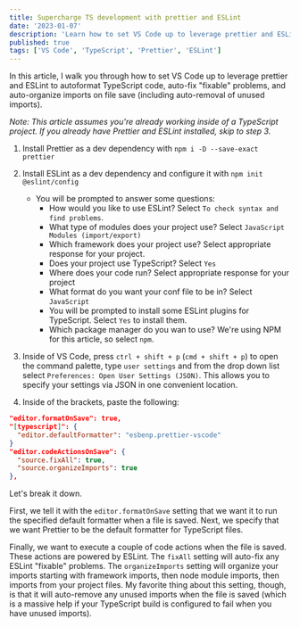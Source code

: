 ```yaml
---
title: Supercharge TS development with prettier and ESLint
date: '2023-01-07'
description: 'Learn how to set VS Code up to leverage prettier and ESLint to autoformat TypeScript code, auto-fix "fixable" problems, and auto-organize imports on file save.'
published: true
tags: ['VS Code', 'TypeScript', 'Prettier', 'ESLint']
---
```


In this article, I walk you through how to set VS Code up to leverage prettier and ESLint to autoformat TypeScript code, auto-fix "fixable" problems, and auto-organize imports on file save (including auto-removal of unused imports).

_Note: This article assumes you're already working inside of a TypeScript project. If you already have Prettier and ESLint installed, skip to step 3._

1. Install Prettier as a dev dependency with `npm i -D --save-exact prettier`

2. Install ESLint as a dev dependency and configure it with `npm init @eslint/config`

   - You will be prompted to answer some questions:
     - How would you like to use ESLint? Select `To check syntax and find problems`.
     - What type of modules does your project use? Select `JavaScript Modules (import/export)`
     - Which framework does your project use? Select appropriate response for your project.
     - Does your project use TypeScript? Select `Yes`
     - Where does your code run? Select appropriate response for your project
     - What format do you want your conf file to be in? Select `JavaScript`
     - You will be prompted to install some ESLint plugins for TypeScript. Select `Yes` to install them.
     - Which package manager do you wan to use? We're using NPM for this article, so select `npm`.

3. Inside of VS Code, press `ctrl + shift + p` (`cmd + shift + p`) to open the command palette, type `user settings` and from the drop down list select `Preferences: Open User Settings (JSON)`. This allows you to specify your settings via JSON in one convenient location.

4. Inside of the brackets, paste the following:

```json
"editor.formatOnSave": true,
"[typescript]": {
  "editor.defaultFormatter": "esbenp.prettier-vscode"
}
"editor.codeActionsOnSave": {
  "source.fixAll": true,
  "source.organizeImports": true
},
```

Let's break it down.

First, we tell it with the `editor.formatOnSave` setting that we want it to run the specified default formatter when a file is saved. Next, we specify that we want Prettier to be the default formatter for TypeScript files.

Finally, we want to execute a couple of code actions when the file is saved. These actions are powered by ESLint. The `fixAll` setting will auto-fix any ESLint "fixable" problems. The `organizeImports` setting will organize your imports starting with framework imports, then node module imports, then imports from your project files. My favorite thing about this setting, though, is that it will auto-remove any unused imports when the file is saved (which is a massive help if your TypeScript build is configured to fail when you have unused imports).

